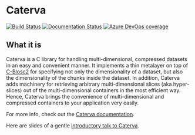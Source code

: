 # Caterva

[![Build Status](https://dev.azure.com/blosc/caterva/_apis/build/status/caterva?branchName=master)](https://dev.azure.com/blosc/caterva/_build/latest?definitionId=3&branchName=master)
[![Documentation Status](https://readthedocs.org/projects/caterva/badge/?version=latest)](https://caterva.readthedocs.io/en/latest/?badge=latest)
[![Azure DevOps coverage](https://img.shields.io/azure-devops/coverage/blosc/caterva/5)](https://dev.azure.com/blosc/caterva/_build/latest?definitionId=5&branchName=master)
## What it is

Caterva is a C library for handling multi-dimensional, compressed datasets in
an easy and convenient manner. It implements a thin metalayer on top of
[C-Blosc2](https://github.com/Blosc/c-blosc2) for specifying not only the
dimensionality of a dataset, but also the dimensionality of the chunks
inside the dataset. In addition, Caterva adds machinery for retrieving
arbitrary multi-dimensional slices (aka hyper-slices) out of the
multi-dimensional containers in the most efficient way. Hence, Caterva brings
the convenience of multi-dimensional and compressed containers to your
application very easily.

For more info, check out the
[Caterva documentation](https://caterva.readthedocs.io).
  
Here are slides of a gentle
[introductory talk to Caterva](http://blosc.org/docs/Caterva-HDF5-Workshop.pdf).
